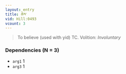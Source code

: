 ```yaml
---
layout: entry
title: ཆེས་
vid: Hill:0493
vcount: 3
---
```

> To believe (used with yid) TC\.
> Volition: _Involuntary_


### Dependencies (N = 3)
* `arg1` 1
* `arg3` 1
